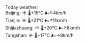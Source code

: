 Today weather:  
Beijing: ☀️   🌡️+15°C 🌬️↖4km/h  
Tianjin: ☀️   🌡️+21°C 🌬️↗11km/h  
Shijiazhuang: ⛅️  🌡️+20°C 🌬️↗8km/h  
Tangshan: ☀️   🌡️+17°C 🌬️→9km/h  
